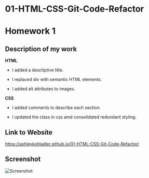 # 01-HTML-CSS-Git-Code-Refactor

# Homework 1

## Description of my work 

**HTML**

* I added a desctiptive title.

* I replaced div with semantic HTML elements.

* I added alt attributes to images. 

**CSS**

* I added comments to describe each section.

* I updated the class in css amd consolidated redundant styling.

## Link to Website
 https://ashleykohladler.github.io/01-HTML-CSS-Git-Code-Refactor/

## Screenshot
![Screenshot](assets/images/Screen-Shot-2021-02-19-at-0.48.41-PM.png?raw=true)